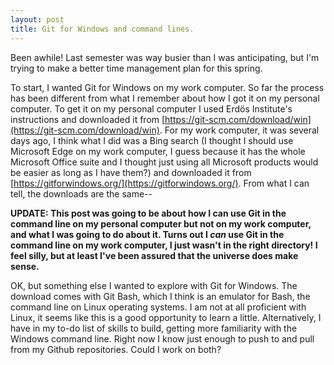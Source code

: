 ```yaml
---
layout: post
title: Git for Windows and command lines.
---
```

Been awhile!  Last semester was way busier than I was anticipating, but I'm trying to make a better time management plan for this spring.

To start, I wanted Git for Windows on my work computer.  So far the process has been different from what I remember about how I got it on my personal computer.  To get it on my personal computer I used Erd&ouml;s Institute's instructions and downloaded it from [https://git-scm.com/download/win](https://git-scm.com/download/win).  For my work computer, it was several days ago, I think what I did was a Bing search (I thought I should use Microsoft Edge on my work computer, I guess because it has the whole Microsoft Office suite and I thought just using all Microsoft products would be easier as long as I have them?) and downloaded it from [https://gitforwindows.org/](https://gitforwindows.org/).  From what I can tell, the downloads are the same--

__UPDATE:  This post was going to be about how I can use Git in the command line on my personal computer but not on my work computer, and what I was going to do about it.  Turns out I _can_ use Git in the command line on my work computer, I just wasn't in the right directory!  I feel silly, but at least I've been assured that the universe does make sense.__

OK, but something else I wanted to explore with Git for Windows.  The download comes with Git Bash, which I think is an emulator for Bash, the command line on Linux operating systems.  I am not at all proficient with Linux, it seems like this is a good opportunity to learn a little.  Alternatively, I have in my to-do list of skills to build, getting more familiarity with the Windows command line.  Right now I know just enough to push to and pull from my Github repositories.  Could I work on both?
